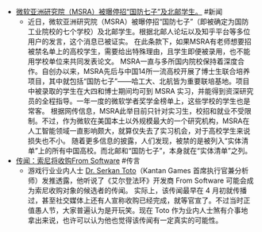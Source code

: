 - [微软亚洲研究院（MSRA）被曝停招“国防七子”及北邮学生。](https://www.pingwest.com/a/262068) #新闻
	- 近日，微软亚洲研究院（MSRA）被曝停招“国防七子”（即被确定为国防工业院校的七个学校）及北邮学生。根据北邮人论坛以及知乎平台等多位用户的发言，这个消息已被证实。
	  在此条款下，如果MSRA有老师想要招被禁名单上的高校学生，需要给出特殊理由，且学生即便被录用，也不能用学校单位来共同发表论文。
	  MSRA一直与多所国内院校保持着深度合作。自创办以来，MSRA先后与中国14所一流高校开展了博士生联合培养项目，其中就包括“国防七子”——哈工大、北航皆为重要联培基地。项目中被录取的学生在大四和博士期间均可到 MSRA 实习，并能得到资深研究员的全程指导。一年一度的微软学者奖学金榜单上，这些学校的学生也是常客。
	  根据网传信息，MSRA此举目前只针对实习生，校招和就业不受限制。不过，作为微软在美国本土以外规模最大的一个研究机构，MSRA在人工智能领域一直影响颇大，就算仅失去了实习机会，对于高校学生来说损失也不小。
	  随着更多信息的披露，人们发现，被禁的是被列入“实体清单”上的所有中国高校。而北邮和“国防七子”，本身就在“实体清单”之列。
- [传闻：索尼将收购From Software](https://www.vgtime.com/topic/1152801.jhtml) #传言
	- 游戏行业业内人士 [Dr. Serkan Toto](https://twitter.com/serkantoto/status/1516140701028823040?s=21&t=asSH1UVASUX6Kuk21NO84g)（Kantan Games 首席执行官兼分析师）发推透露，他听说了《艾尔登法环》开发商 From Software 可能会成为索尼收购对象的候选者的传闻。
	  实际上，该传闻最早在 4 月初就传播过，甚至社交媒体上还有人宣称收购已经完成，就等官宣了。不过当时正值愚人节，大家普遍认为是开玩笑。现在 Toto 作为业内人士煞有介事地拿出来说，也许可以认为他也觉得该传闻有一定真实的可能性。